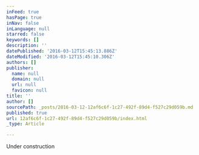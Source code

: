 ```yaml
---
inFeed: true
hasPage: true
inNav: false
inLanguage: null
starred: false
keywords: []
description: ''
datePublished: '2016-03-12T15:45:13.886Z'
dateModified: '2016-03-12T15:45:10.306Z'
authors: []
publisher:
  name: null
  domain: null
  url: null
  favicon: null
title: ''
author: []
sourcePath: _posts/2016-03-12-12af6c6f-1c27-492f-89d4-f527c29d059b.md
published: true
url: 12af6c6f-1c27-492f-89d4-f527c29d059b/index.html
_type: Article

---
```

Under construction